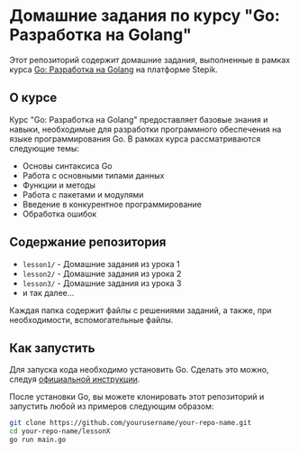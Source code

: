 # Домашние задания по курсу "Go: Разработка на Golang"

Этот репозиторий содержит домашние задания, выполненные в рамках курса [Go: Разработка на Golang](https://stepik.org/course/187490/info) на платформе Stepik.

## О курсе

Курс "Go: Разработка на Golang" предоставляет базовые знания и навыки, необходимые для разработки программного обеспечения на языке программирования Go. В рамках курса рассматриваются следующие темы:
- Основы синтаксиса Go
- Работа с основными типами данных
- Функции и методы
- Работа с пакетами и модулями
- Введение в конкурентное программирование
- Обработка ошибок

## Содержание репозитория

- `lesson1/` - Домашние задания из урока 1
- `lesson2/` - Домашние задания из урока 2
- `lesson3/` - Домашние задания из урока 3
- и так далее...

Каждая папка содержит файлы с решениями заданий, а также, при необходимости, вспомогательные файлы.

## Как запустить

Для запуска кода необходимо установить Go. Сделать это можно, следуя [официальной инструкции](https://golang.org/doc/install).

После установки Go, вы можете клонировать этот репозиторий и запустить любой из примеров следующим образом:

```sh
git clone https://github.com/yourusername/your-repo-name.git
cd your-repo-name/lessonX
go run main.go
